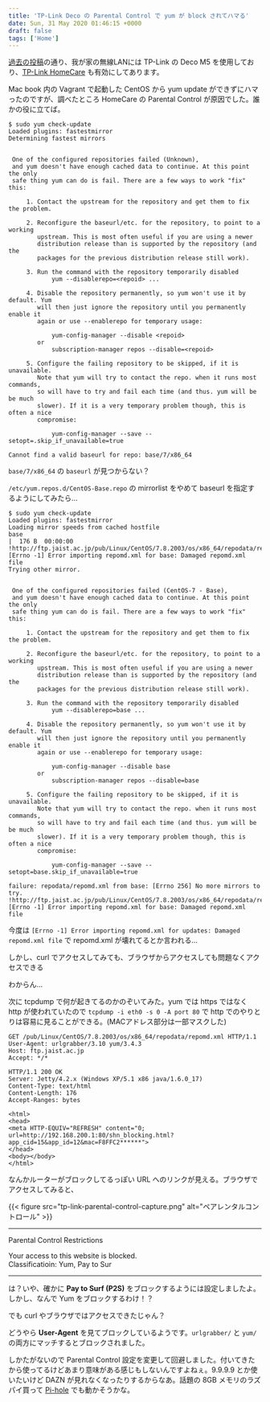 ```yaml
---
title: 'TP-Link Deco の Parental Control で yum が block されてハマる'
date: Sun, 31 May 2020 01:46:15 +0000
draft: false
tags: ['Home']
---
```


[過去の投稿](/2018/08/deco-m5/)の通り、我が家の無線LANには TP-Link の Deco M5 を使用しており、[TP-Link HomeCare](https://www.tp-link.com/jp/homecare/) も有効にしてあります。

Mac book 内の Vagrant で起動した CentOS から yum update ができずにハマったのですが、調べたところ HomeCare の Parental Control が原因でした。誰かの役に立てば。

```
$ sudo yum check-update
Loaded plugins: fastestmirror
Determining fastest mirrors


 One of the configured repositories failed (Unknown),
 and yum doesn't have enough cached data to continue. At this point the only
 safe thing yum can do is fail. There are a few ways to work "fix" this:

     1. Contact the upstream for the repository and get them to fix the problem.

     2. Reconfigure the baseurl/etc. for the repository, to point to a working
        upstream. This is most often useful if you are using a newer
        distribution release than is supported by the repository (and the
        packages for the previous distribution release still work).

     3. Run the command with the repository temporarily disabled
            yum --disablerepo=<repoid> ...

     4. Disable the repository permanently, so yum won't use it by default. Yum
        will then just ignore the repository until you permanently enable it
        again or use --enablerepo for temporary usage:

            yum-config-manager --disable <repoid>
        or
            subscription-manager repos --disable=<repoid>

     5. Configure the failing repository to be skipped, if it is unavailable.
        Note that yum will try to contact the repo. when it runs most commands,
        so will have to try and fail each time (and thus. yum will be be much
        slower). If it is a very temporary problem though, this is often a nice
        compromise:

            yum-config-manager --save --setopt=.skip_if_unavailable=true

Cannot find a valid baseurl for repo: base/7/x86_64 
```

`base/7/x86_64` の `baseurl` が見つからない？

`/etc/yum.repos.d/CentOS-Base.repo` の mirrorlist をやめて baseurl を指定するようにしてみたら...

```
$ sudo yum check-update
Loaded plugins: fastestmirror
Loading mirror speeds from cached hostfile
base                                                                                                                                                                                                    |  176 B  00:00:00     
!http://ftp.jaist.ac.jp/pub/Linux/CentOS/7.8.2003/os/x86_64/repodata/repomd.xml: [Errno -1] Error importing repomd.xml for base: Damaged repomd.xml file
Trying other mirror.


 One of the configured repositories failed (CentOS-7 - Base),
 and yum doesn't have enough cached data to continue. At this point the only
 safe thing yum can do is fail. There are a few ways to work "fix" this:

     1. Contact the upstream for the repository and get them to fix the problem.

     2. Reconfigure the baseurl/etc. for the repository, to point to a working
        upstream. This is most often useful if you are using a newer
        distribution release than is supported by the repository (and the
        packages for the previous distribution release still work).

     3. Run the command with the repository temporarily disabled
            yum --disablerepo=base ...

     4. Disable the repository permanently, so yum won't use it by default. Yum
        will then just ignore the repository until you permanently enable it
        again or use --enablerepo for temporary usage:

            yum-config-manager --disable base
        or
            subscription-manager repos --disable=base

     5. Configure the failing repository to be skipped, if it is unavailable.
        Note that yum will try to contact the repo. when it runs most commands,
        so will have to try and fail each time (and thus. yum will be be much
        slower). If it is a very temporary problem though, this is often a nice
        compromise:

            yum-config-manager --save --setopt=base.skip_if_unavailable=true

failure: repodata/repomd.xml from base: [Errno 256] No more mirrors to try.
!http://ftp.jaist.ac.jp/pub/Linux/CentOS/7.8.2003/os/x86_64/repodata/repomd.xml: [Errno -1] Error importing repomd.xml for base: Damaged repomd.xml file
```

今度は `[Errno -1] Error importing repomd.xml for updates: Damaged repomd.xml file` で repomd.xml が壊れてるとか言われる...

しかし、curl でアクセスしてみても、ブラウザからアクセスしても問題なくアクセスできる

わからん...

次に tcpdump で何が起きてるのかのぞいてみた。yum では https ではなく http が使われていたので `tcpdump -i eth0 -s 0 -A port 80` で http でのやりとりは容易に見ることができる。(MACアドレス部分は一部マスクした)

```
GET /pub/Linux/CentOS/7.8.2003/os/x86_64/repodata/repomd.xml HTTP/1.1
User-Agent: urlgrabber/3.10 yum/3.4.3
Host: ftp.jaist.ac.jp
Accept: */*

HTTP/1.1 200 OK
Server: Jetty/4.2.x (Windows XP/5.1 x86 java/1.6.0_17)
Content-Type: text/html
Content-Length: 176
Accept-Ranges: bytes

<html>
<head>
<meta HTTP-EQUIV="REFRESH" content="0; url=http://192.168.200.1:80/shn_blocking.html?app_cid=15&app_id=12&mac=F8FFC2******">
</head>
<body></body>
</html>

```

なんかルーターがブロックしてるっぽい URL へのリンクが見える。ブラウザでアクセスしてみると、

{{< figure src="tp-link-parental-control-capture.png" alt="ペアレンタルコントロール" >}}

* * *

Parental Control Restrictions  
  
Your access to this website is blocked.  
Classificatioin: Yum, Pay to Sur

* * *

は？いや、確かに **Pay to Surf (P2S)** をブロックするようには設定しましたよ。しかし、なんで Yum をブロックするわけ！？

でも curl やブラウザではアクセスできたじゃん？

どうやら **User-Agent** を見てブロックしているようです。`urlgrabber/` と `yum/` の両方にマッチするとブロックされました。

しかたがないので Parental Control 設定を変更して回避しました。付いてきたから使ってるけどあまり意味がある感じもしないんですよねぇ。9.9.9.9 とか使いたいけど DAZN が見れなくなったりするからなあ。話題の 8GB メモリのラズパイ買って [Pi-hole](https://pi-hole.net/) でも動かそうかな。
